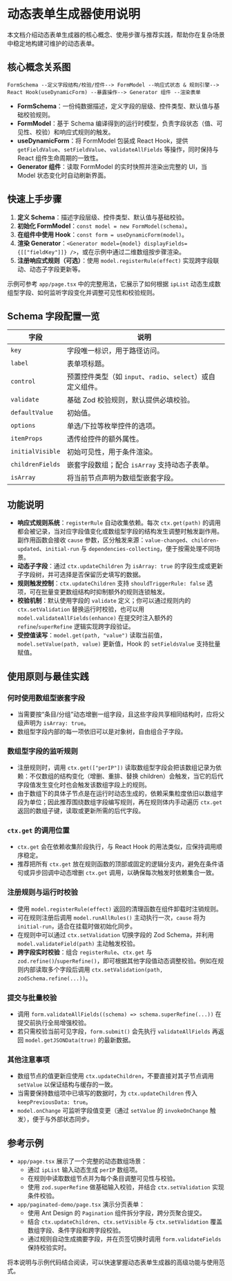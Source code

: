 # 动态表单生成器使用说明

本文档介绍动态表单生成器的核心概念、使用步骤与推荐实践，帮助你在复杂场景中稳定地构建可维护的动态表单。

## 核心概念关系图

```
FormSchema --定义字段结构/校验/控件--> FormModel --响应式状态 & 规则引擎--> React Hook(useDynamicForm) --暴露操作--> Generator 组件 --渲染表单
```

- **FormSchema**：一份纯数据描述，定义字段的层级、控件类型、默认值与基础校验规则。
- **FormModel**：基于 Schema 编译得到的运行时模型，负责字段状态（值、可见性、校验）和响应式规则的触发。
- **useDynamicForm**：将 FormModel 包装成 React Hook，提供 `getFieldValue`、`setFieldValue`、`validateAllFields` 等操作，同时保持与 React 组件生命周期的一致性。
- **Generator 组件**：读取 FormModel 的实时快照并渲染出完整的 UI，当 Model 状态变化时自动刷新界面。

## 快速上手步骤

1. **定义 Schema**：描述字段层级、控件类型、默认值与基础校验。
2. **初始化 FormModel**：`const model = new FormModel(schema)`。
3. **在组件中使用 Hook**：`const form = useDynamicForm(model)`。
4. **渲染 Generator**：`<Generator model={model} displayFields={[["fieldKey"]]} />`，或在示例中通过二维数组按步骤渲染。
5. **注册响应式规则（可选）**：使用 `model.registerRule(effect)` 实现跨字段联动、动态子字段更新等。

示例可参考 `app/page.tsx` 中的完整用法，它展示了如何根据 `ipList` 动态生成数组型字段、如何监听字段变化并调整可见性和校验规则。

## Schema 字段配置一览

| 字段 | 说明 |
| --- | --- |
| `key` | 字段唯一标识，用于路径访问。|
| `label` | 表单项标题。|
| `control` | 预置控件类型（如 `input`、`radio`、`select`）或自定义组件。|
| `validate` | 基础 Zod 校验规则，默认提供必填校验。|
| `defaultValue` | 初始值。|
| `options` | 单选/下拉等枚举控件的选项。|
| `itemProps` | 透传给控件的额外属性。|
| `initialVisible` | 初始可见性，用于条件渲染。|
| `childrenFields` | 嵌套字段数组；配合 `isArray` 支持动态子表单。|
| `isArray` | 将当前节点声明为数组型嵌套字段。|

## 功能说明

- **响应式规则系统**：`registerRule` 自动收集依赖。每次 `ctx.get(path)` 的调用都会被记录，当对应字段值变化或数组型字段的结构发生调整时触发副作用。副作用函数会接收 `cause` 参数，区分触发来源：`value-changed`、`children-updated`、`initial-run` 与 `dependencies-collecting`，便于按需处理不同场景。
- **动态子字段**：通过 `ctx.updateChildren` 为 `isArray: true` 的字段生成或更新子字段树，并可选择是否保留历史填写的数据。
- **规则触发控制**：`ctx.updateChildren` 支持 `shouldTriggerRule: false` 选项，可在批量变更数组结构时抑制额外的规则连锁触发。
- **校验机制**：默认使用字段的 `validate` 定义；你可以通过规则内的 `ctx.setValidation` 替换运行时校验，也可以用 `model.validateAllFields(enhance)` 在提交时注入额外的 `refine`/`superRefine` 逻辑实现跨字段验证。
- **受控值读写**：`model.get(path, "value")` 读取当前值，`model.setValue(path, value)` 更新值，Hook 的 `setFieldsValue` 支持批量赋值。

## 使用原则与最佳实践

### 何时使用数组型嵌套字段

- 当需要按“条目/分组”动态增删一组字段，且这些字段共享相同结构时，应将父级声明为 `isArray: true`。
- 数组型字段内部的每一项依旧可以是对象树，自由组合子字段。

### 数组型字段的监听规则

- 注册规则时，调用 `ctx.get(["perIP"])` 读取数组型字段会把该数组记录为依赖：不仅数组的结构变化（增删、重排、替换 children）会触发，当它的后代字段值发生变化时也会触发该数组字段上的规则。
- 由于数组下的具体子节点是在运行时动态生成的，依赖采集粒度依旧以数组字段为单位；因此推荐围绕数组字段编写规则，再在规则体内手动遍历 `ctx.get` 返回的数组子键，读取或更新所需的后代字段。

### `ctx.get` 的调用位置

- `ctx.get` 会在依赖收集阶段执行，与 React Hook 的用法类似，应保持调用顺序稳定。
- 推荐把所有 `ctx.get` 放在规则函数的顶部或固定的逻辑分支内，避免在条件语句或异步回调中动态增删 `ctx.get` 调用，以确保每次触发时依赖集合一致。

### 注册规则与运行时校验

- 使用 `model.registerRule(effect)` 返回的清理函数在组件卸载时注销规则。
- 可在规则注册后调用 `model.runAllRules()` 主动执行一次，`cause` 将为 `initial-run`，适合在挂载时做初始化同步。
- 在规则中可以通过 `ctx.setValidation` 切换字段的 Zod Schema，并利用 `model.validateField(path)` 主动触发校验。
- **跨字段实时校验**：组合 `registerRule`、`ctx.get` 与 `zod.refine()`/`superRefine()`，即可根据其他字段值动态调整校验。例如在规则内部读取多个字段后调用 `ctx.setValidation(path, zodSchema.refine(...))`。

### 提交与批量校验

- 调用 `form.validateAllFields((schema) => schema.superRefine(...))` 在提交前执行全局增强校验。
- 若只需校验当前可见字段，`form.submit()` 会先执行 `validateAllFields` 再返回 `model.getJSONData(true)` 的最新数据。

### 其他注意事项

- 数组节点的值更新应使用 `ctx.updateChildren`，不要直接对其子节点调用 `setValue` 以保证结构与缓存的一致。
- 当需要保持数组项中已填写的数据时，为 `ctx.updateChildren` 传入 `keepPreviousData: true`。
- `model.onChange` 可监听字段值变更（通过 `setValue` 的 `invokeOnChange` 触发），便于与外部状态同步。

## 参考示例

- `app/page.tsx` 展示了一个完整的动态数组场景：
  - 通过 `ipList` 输入动态生成 `perIP` 数组项。
  - 在规则中读取数组节点并为每个条目调整可见性与校验。
  - 使用 `zod.superRefine` 做基础输入校验，并结合 `ctx.setValidation` 实现条件校验。
- `app/paginated-demo/page.tsx` 演示分页表单：
  - 使用 Ant Design 的 `Pagination` 组件拆分字段，跨分页聚合提交。
  - 结合 `ctx.updateChildren`、`ctx.setVisible` 与 `ctx.setValidation` 覆盖数组字段、条件字段和跨字段校验。
  - 通过规则自动生成摘要字段，并在页签切换时调用 `form.validateFields` 保持校验实时。

将本说明与示例代码结合阅读，可以快速掌握动态表单生成器的高级功能与使用范式。
